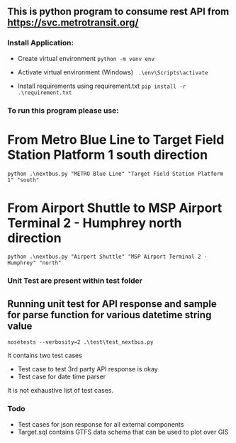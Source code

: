 ## This is python program to consume rest API from https://svc.metrotransit.org/

### Install Application:

- Create virtual environment
```python -m venv env```

- Activate virtual environment (Windows)
``` .\env\Scripts\activate```

- Install requirements using requirement.txt
```pip install -r .\requirement.txt```

### To run this program please use:

# From Metro Blue Line to Target Field Station Platform 1 south direction

```python .\nextbus.py "METRO Blue Line" "Target Field Station Platform 1" "south"```

# From Airport Shuttle to MSP Airport Terminal 2 - Humphrey north direction
```python .\nextbus.py "Airport Shuttle" "MSP Airport Terminal 2 - Humphrey" "north"```

### Unit Test are present within test folder
## Running unit test for API response and sample for parse function for various datetime string value

```nosetests --verbosity=2 .\test\test_nextbus.py```

It contains two test cases
- Test case to test 3rd party API response is okay
- Test case for date time parser

It is not exhaustive list of test cases. 
### Todo 
- Test cases for json response for all external components
- Target.sql contains GTFS data schema that can be used to plot over GIS